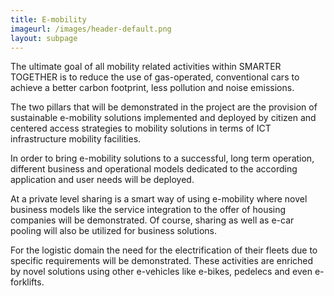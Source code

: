 ```yaml
---
title: E-mobility
imageurl: /images/header-default.png
layout: subpage
---
```

The ultimate goal of all mobility related activities within SMARTER TOGETHER is to reduce the use of gas-operated, conventional cars to achieve a better carbon footprint, less pollution and noise emissions.

The two pillars that will be demonstrated in the project are the provision of sustainable e-mobility solutions implemented and deployed by citizen and centered access strategies to mobility solutions in terms of ICT infrastructure mobility facilities.

In order to bring e-mobility solutions to a successful, long term operation, different business and operational models dedicated to the according application and user needs will be deployed.

At a private level sharing is a smart way of using e-mobility where novel business models like the service integration to the offer of housing companies will be demonstrated. Of course, sharing as well as e-car pooling will also be utilized for business solutions.

For the logistic domain the need for the electrification of their fleets due to specific requirements will be demonstrated. These activities are enriched by novel solutions using other e-vehicles like e-bikes, pedelecs and even e-forklifts.
